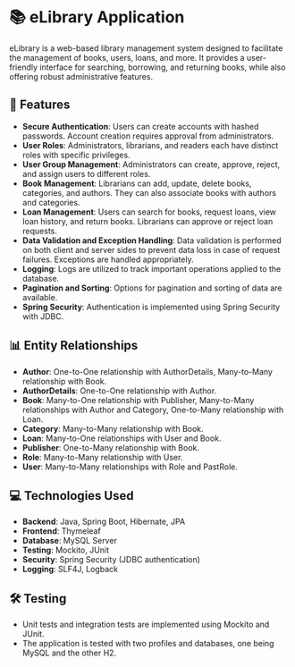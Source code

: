 # 📚 eLibrary Application

eLibrary is a web-based library management system designed to facilitate the management of books, users, loans, and more. It provides a user-friendly interface for searching, borrowing, and returning books, while also offering robust administrative features.

## 🚀 Features

- **Secure Authentication**: Users can create accounts with hashed passwords. Account creation requires approval from administrators.
- **User Roles**: Administrators, librarians, and readers each have distinct roles with specific privileges.
- **User Group Management**: Administrators can create, approve, reject, and assign users to different roles.
- **Book Management**: Librarians can add, update, delete books, categories, and authors. They can also associate books with authors and categories.
- **Loan Management**: Users can search for books, request loans, view loan history, and return books. Librarians can approve or reject loan requests.
- **Data Validation and Exception Handling**: Data validation is performed on both client and server sides to prevent data loss in case of request failures. Exceptions are handled appropriately.
- **Logging**: Logs are utilized to track important operations applied to the database.
- **Pagination and Sorting**: Options for pagination and sorting of data are available.
- **Spring Security**: Authentication is implemented using Spring Security with JDBC.

## 📊 Entity Relationships

- **Author**: One-to-One relationship with AuthorDetails, Many-to-Many relationship with Book.
- **AuthorDetails**: One-to-One relationship with Author.
- **Book**: Many-to-One relationship with Publisher, Many-to-Many relationships with Author and Category, One-to-Many relationship with Loan.
- **Category**: Many-to-Many relationship with Book.
- **Loan**: Many-to-One relationships with User and Book.
- **Publisher**: One-to-Many relationship with Book.
- **Role**: Many-to-Many relationship with User.
- **User**: Many-to-Many relationships with Role and PastRole.

## 💻 Technologies Used

- **Backend**: Java, Spring Boot, Hibernate, JPA
- **Frontend**: Thymeleaf
- **Database**: MySQL Server
- **Testing**: Mockito, JUnit
- **Security**: Spring Security (JDBC authentication)
- **Logging**: SLF4J, Logback

## 🛠️ Testing

- Unit tests and integration tests are implemented using Mockito and JUnit.
- The application is tested with two profiles and databases, one being MySQL and the other H2.
